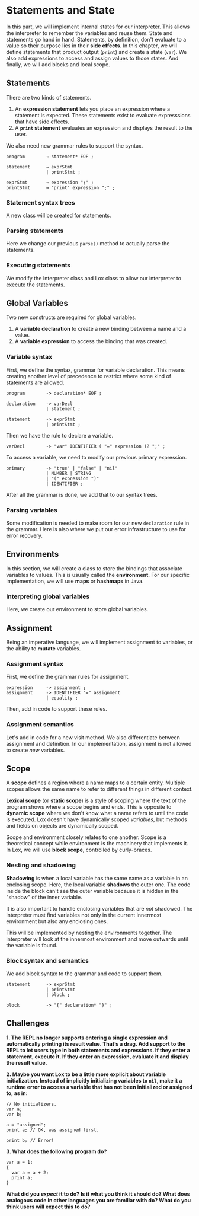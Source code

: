 # Statements and State

In this part, we will implement internal states for our interpreter.
This allows the interpreter to remember the variables and reuse them.
State and statements go hand in hand. Statements, by definition, don't evaluate to a value so their purpose lies in their **side effects**.
In this chapter, we will define statements that product output (`print`) and create a state (`var`). We also add expressions to access and assign values to those states. And finally, we will add blocks and local scope.

## Statements

There are two kinds of statements.

1. An **expression statement** lets you place an expression where a statement is expected. These statements exist to evaluate expresssions that have side effects.
2. A **`print` statement** evaluates an expression and displays the result to the user.

We also need new grammar rules to support the syntax.

```BNF
program        → statement* EOF ;

statement      → exprStmt
               | printStmt ;

exprStmt       → expression ";" ;
printStmt      → "print" expression ";" ;
```

### Statement syntax trees

A new class will be created for statements.

### Parsing statements

Here we change our previous `parse()` method to actually parse the statements.

### Executing statements

We modify the Interpreter class and Lox class to allow our interpreter to execute the statements.

## Global Variables

Two new constructs are required for global variables.

1. A **variable declaration** to create a new binding between a name and a value.
2. A **variable expression** to access the binding that was created.

### Variable syntax

First, we define the syntax, grammar for variable declaration.
This means creating another level of precedence to restrict where some kind of statements are allowed.

```BNF
program        -> declaration* EOF ;

declaration    -> varDecl
               | statement ;

statement      -> exprStmt
               | printStmt ;
```

Then we have the rule to declare a variable.

```BNF
varDecl        -> "var" IDENTIFIER ( "=" expression )? ";" ;
```

To access a variable, we need to modify our previous primary expression.

```BNF
primary        -> "true" | "false" | "nil"
               | NUMBER | STRING
               | "(" expression ")"
               | IDENTIFIER ;
```

After all the grammar is done, we add that to our syntax trees.

### Parsing variables

Some modification is needed to make room for our new `declaration` rule in the grammar.
Here is also where we put our error infrastructure to use for error recovery.

## Environments

In this section, we will create a class to store the bindings that associate variables to values.
This is usually called the **environment**.
For our specific implementation, we will use **maps** or **hashmaps** in Java.

### Interpreting global variables

Here, we create our environment to store global variables.

## Assignment

Being an imperative language, we will implement assignment to variables, or the ability to **mutate** variables.

### Assignment syntax

First, we define the grammar rules for assignment.

```BNF
expression     -> assignment ;
assignment     -> IDENTIFIER "=" assignment
               | equality ;
```

Then, add in code to support these rules.

### Assignment semantics

Let's add in code for a new visit method.
We also differentiate between assignment and definition.
In our implementation, assignment is not allowed to create _new_ variables.

## Scope

A **scope** defines a region where a name maps to a certain entity.
Multiple scopes allows the same name to refer to different things in different context.

**Lexical scope** (or **static scope**) is a style of scoping where the text of the program shows where a scope begins and ends.
This is opposite to **dynamic scope** where we don't know what a name refers to until the code is executed.
Lox doesn't have dynamically scoped _variables_, but methods and fields on objects are dynamically scoped.

Scope and environment closely relates to one another. Scope is a theoretical concept while environment is the machinery that implements it.
In Lox, we will use **block scope**, controlled by curly-braces.

### Nesting and shadowing

**Shadowing** is when a local variable has the same name as a variable in an enclosing scope. Here, the local variable **shadows** the outer one.
The code inside the block can't see the outer variable because it is hidden in the "shadow" of the inner variable.

It is also important to handle enclosing variables that are _not_ shadowed. The interpreter must find variables not only in the current innermost environment but also any enclosing ones.

This will be implemented by nesting the environments together. The interpreter will look at the innermost environment and move outwards until the variable is found.

### Block syntax and semantics

We add block syntax to the grammar and code to support them.

```BNF
statement      -> exprStmt
               | printStmt
               | block ;

block          -> "{" declaration* "}" ;
```

## Challenges

**1. The REPL no longer supports entering a single expression and automatically printing its result value. That’s a drag. Add support to the REPL to let users type in both statements and expressions. If they enter a statement, execute it. If they enter an expression, evaluate it and display the result value.**

**2. Maybe you want Lox to be a little more explicit about variable initialization. Instead of implicitly initializing variables to `nil`, make it a runtime error to access a variable that has not been initialized or assigned to, as in:**

```lox
// No initializers.
var a;
var b;

a = "assigned";
print a; // OK, was assigned first.

print b; // Error!
```

**3. What does the following program do?**

```lox
var a = 1;
{
  var a = a + 2;
  print a;
}
```

**What did you _expect_ it to do? Is it what you think it should do? What does analogous code in other languages you are familiar with do? What do you think users will expect this to do?**
